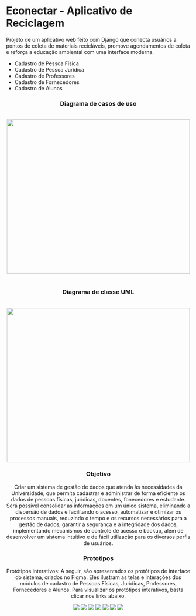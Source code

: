 # Econectar - Aplicativo de Reciclagem
Projeto de um aplicativo web feito com Django que conecta usuários a pontos de coleta de materiais recicláveis, promove agendamentos de coleta e reforça a educação ambiental com uma interface moderna.

- Cadastro de Pessoa Física ​
- Cadastro de Pessoa Jurídica ​
- Cadastro de Professores ​
- Cadastro de Fornecedores ​
- Cadastro de Alunos

<div align="center">
  
### Diagrama de casos de uso
</br>
<img src="assets\img\diagrama-de-casos-de-uso.png" width="500" height="420">
</br>
</br>

### Diagrama de classe UML
</br>
<img src="assets\img\diagframa-de-classe-uml.png" width="500" height="420">

### Objetivo

Criar um sistema de gestão de dados que atenda às necessidades da Universidade, que permita cadastrar e administrar 
de forma eficiente os dados de pessoas físicas, jurídicas, docentes, fonecedores e estudante. 
Será possível consolidar as informações em um único sistema, eliminando a dispersão de dados e facilitando o acesso,
automatizar e otimizar os processos manuais, reduzindo o tempo e os recursos necessários para a gestão de dados, 
garantir a segurança e a integridade dos dados, implementando mecanismos de controle de acesso e backup, além de 
desenvolver um sistema intuitivo e de fácil utilização para os diversos perfis de usuários.

### Prototipos

Protótipos Interativos: A seguir, são apresentados os protótipos de interface do sistema, criados no Figma. Eles ilustram as telas e interações dos módulos de cadastro de Pessoas Físicas, Jurídicas, Professores, Fornecedores e Alunos. Para visualizar os protótipos
interativos, basta clicar nos links abaixo.

<img src="https://github.com/user-attachments/assets/2cb35788-d05c-4fe5-bf46-5d667494e6e6">
<img src="https://github.com/user-attachments/assets/602e88e6-ba90-44f3-8318-e9aa4c336c17">
<img src="https://github.com/user-attachments/assets/ce6d11d3-5a94-4789-b6de-b64082aa1f41">
<img src="https://github.com/user-attachments/assets/5ea4ca0f-296b-4ed0-9997-5d7052d21304">
<img src="https://github.com/user-attachments/assets/86a93572-8b21-48b6-9cf2-7eeb82b7c116">
<img src="https://github.com/user-attachments/assets/a517bb64-b61a-416f-93af-872cd0de1be1">
<img src="https://github.com/user-attachments/assets/4a15e87e-cebc-4827-abbc-a89825bd1d8a">
</div>



